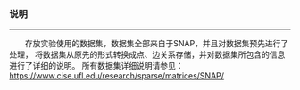 ### **说明**
***

　　存放实验使用的数据集，数据集全部来自于SNAP，并且对数据集预先进行了处理，
将数据集从原先的形式转换成点、边关系存储，并对数据集所包含的信息进行了详细的说明。
所有数据集详细说明请参见： https://www.cise.ufl.edu/research/sparse/matrices/SNAP/